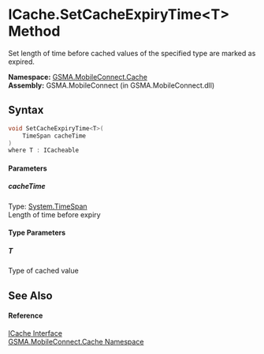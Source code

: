 ICache.SetCacheExpiryTime&lt;T> Method
======================================
Set length of time before cached values of the specified type are marked as expired.

**Namespace:** [GSMA.MobileConnect.Cache][1]  
**Assembly:** GSMA.MobileConnect (in GSMA.MobileConnect.dll)

Syntax
------

```csharp
void SetCacheExpiryTime<T>(
	TimeSpan cacheTime
)
where T : ICacheable

```

#### Parameters

##### *cacheTime*
Type: [System.TimeSpan][2]  
Length of time before expiry

#### Type Parameters

##### *T*
Type of cached value


See Also
--------

#### Reference
[ICache Interface][3]  
[GSMA.MobileConnect.Cache Namespace][1]  

[1]: ../README.md
[2]: http://msdn.microsoft.com/en-us/library/269ew577
[3]: README.md
[4]: ../../_icons/Help.png